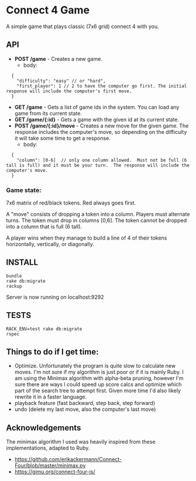 Connect 4 Game
==============

A simple game that plays classic (7x6 grid) connect 4 with you.

## API

- **POST /game** - Creates a new game.
  - body:
````
  {
    "difficulty": "easy" // or "hard",
    "first_player": 1 // 2 to have the computer go first. The initial response will include the computer's first move.
  }
````
- **GET /game** - Gets a list of game ids in the system. You can load any game from its current state.
- **GET /game/{:id}** - Gets a game with the given id at its current state.
- **POST /game/{:id}/move** - Creates a new move for the given game.  The response includes the computer's move, so depending on the difficulty it will take some time to get a response.
  - body:
````
  {
    "column": [0-6]  // only one column allowed.  Must not be full (6 tall is full) and it must be your turn.  The response will include the computer's move.
  }
````


### Game state:
7x6 matrix of red/black tokens.  Red always goes first.

A "move" consists of dropping a token into a column.  Players must alternate turns.  The token must drop in columns [0,6].  The token cannot be dropped into a column that is full (6 tall).

A player wins when they manage to build a line of 4 of their tokens horizontally, vertically, or diagonally.

## INSTALL
````
bundle
rake db:migrate
rackup
````
Server is now running on localhost:9292

## TESTS
````
RACK_ENV=test rake db:migrate
rspec
````

## Things to do if I get time:
- Optimize.  Unfortunately the program is quite slow to calculate new moves.  I'm not sure if my algorithm is just poor or if it is mainly Ruby.  I am using the Minimax algorithm with alpha-beta pruning, however I'm sure there are ways I could speed up score calcs and optimize which part of the search tree to attempt first. Given more time I'd also likely rewrite it in a faster language.
- playback feature (fast backward, step back, step forward)
- undo (delete my last move, also the computer's last move)

## Acknowledgements

The minimax algorithm I used was heavily inspired from these implementations, adapted to Ruby.

- https://github.com/erikackermann/Connect-Four/blob/master/minimax.py
- https://gimu.org/connect-four-js/
